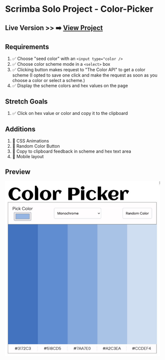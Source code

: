 # Scrimba Solo Project - Color-Picker

## Live Version >> ➡️ [View Project](https://rapidisimo.github.io/Color-Picker/)

## Requirements
1. ✅ Choose "seed color" with an ```<input type="color />```
2. ✅ Choose color scheme mode in a ```<select>``` box
3. ✅ Clicking button makes request to "The Color API" to get a color scheme (I opted to save one click and make the request as soon as you choose a color or select a scheme.)
4. ✅ Display the scheme colors and hex values on the page

## Stretch Goals
1. ✅ Click on hex value or color and copy it to the clipboard

## Additions
1. 🌟 CSS Animations
2. 🌟 Random Color Button
3. 🌟 Copy to clipboard feedback in scheme and hex text area
4. 🌟 Mobile layout

## Preview
![App-Preview](preview.jpg)